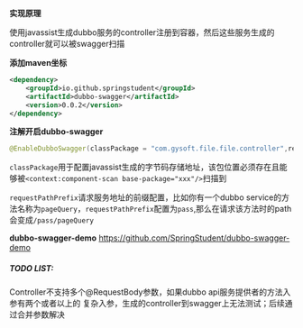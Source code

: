 **实现原理**

使用javassist生成dubbo服务的controller注册到容器，然后这些服务生成的controller就可以被swagger扫描

**添加maven坐标**

```xml
<dependency>
    <groupId>io.github.springstudent</groupId>
    <artifactId>dubbo-swagger</artifactId>
    <version>0.0.2</version>
</dependency>    
```

**注解开启dubbo-swagger**

```java
@EnableDubboSwagger(classPackage = "com.gysoft.file.file.controller",requestPathPrefix = "pass")
```

`classPackage`用于配置javassist生成的字节码存储地址，该包位置必须存在且能够被`<context:component-scan base-package="xxx"/>`扫描到

`requestPathPrefix`请求服务地址的前缀配置，比如你有一个dubbo service的方法名称为`pageQuery`，`requestPathPrefix`配置为`pass`,那么在请求该方法时的path会变成`/pass/pageQuery`

**dubbo-swagger-demo**
https://github.com/SpringStudent/dubbo-swagger-demo

##### TODO LIST:

Controller不支持多个@RequestBody参数，如果dubbo api服务提供者的方法入参有两个或者以上的
   复杂入参，生成的controller到swagger上无法测试；后续通过合并参数解决